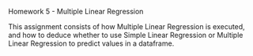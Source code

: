 Homework 5 - Multiple Linear Regression

This assignment consists of how Multiple Linear Regression is executed, and how to deduce whether to use Simple Linear Regression or Multiple Linear Regression to predict values in a dataframe. 
